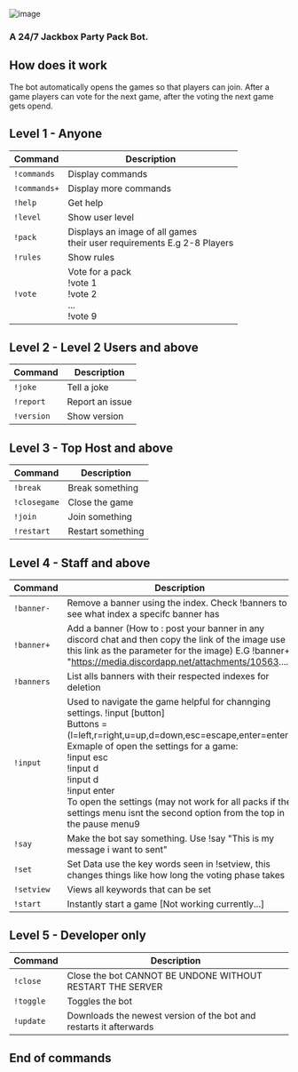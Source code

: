 ![image](https://user-images.githubusercontent.com/55576076/235742815-f471e12a-7e11-45ee-aad4-25b1b0aa38ab.png)

### A 24/7 Jackbox Party Pack Bot.

## How does it work
The bot automatically opens the games so that players can join.
After a game players can vote for the next game, after the voting the next game gets opend.


## Level 1 - Anyone

| Command      | Description        |
|--------------|--------------------|
| `!commands`  | Display commands   |
| `!commands+` | Display more commands |
| `!help`      | Get help           |
| `!level`     | Show user level    |
| `!pack`      | Displays an image of all games<br> their user requirements E.g 2-8 Players     |
| `!rules`     | Show rules         |
| `!vote`      | Vote for a pack <br>!vote 1 <br>!vote 2<br>...<br>!vote 9 |

## Level 2 - Level 2 Users and above

| Command      | Description        |
|--------------|--------------------|
| `!joke`      | Tell a joke        |
| `!report`    | Report an issue    |
| `!version`   | Show version       |

## Level 3 - Top Host and above

| Command      | Description        |
|--------------|--------------------|
| `!break`     | Break something    |
| `!closegame` | Close the game     |
| `!join`      | Join something     |
| `!restart`   | Restart something  |

## Level 4 - Staff and above

| Command      | Description        |
|--------------|--------------------|
| `!banner-`   | Remove a banner using the index. Check !banners to see what index a specifc banner has    |
| `!banner+`   | Add a banner (How to :  post your banner in any discord chat and then copy the link of the image use this link as the parameter for the image)  E.G !banner+ "https://media.discordapp.net/attachments/10563...."   |
| `!banners`   | List alls banners with their respected indexes for deletion       |
| `!input`     | Used to navigate the game helpful for channging settings. !input [button]  <br>Buttons = (l=left,r=right,u=up,d=down,esc=escape,enter=enter)  <br>Exmaple of open the settings for a game: <br>!input esc <br>!input d <br>!input d <br>!input enter  <br>To open the settings (may not work for all packs if the settings menu isnt the second option from the top in the pause menu9
| `!say`       | Make the bot say something. Use !say "This is my message i want to sent"
| `!set`       | Set Data use the key words seen in !setview, this changes things like how long the voting phase takes      |
| `!setview`   | Views all keywords that can be set |
| `!start`     | Instantly start a game  [Not working currently...] |

## Level 5 - Developer only

| Command      | Description        |
|--------------|--------------------|
| `!close`     | Close the bot CANNOT BE UNDONE WITHOUT RESTART THE SERVER    |
| `!toggle`    | Toggles the bot   |
| `!update`    | Downloads the newest version of the bot and restarts it afterwards   |

## End of commands
